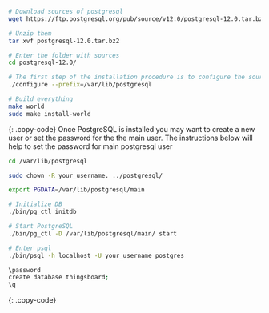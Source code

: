 ```bash
# Download sources of postgresql 
wget https://ftp.postgresql.org/pub/source/v12.0/postgresql-12.0.tar.bz2

# Unzip them
tar xvf postgresql-12.0.tar.bz2

# Enter the folder with sources
cd postgresql-12.0/

# The first step of the installation procedure is to configure the source tree for your system
./configure --prefix=/var/lib/postgresql

# Build everything
make world
sudo make install-world

```
{: .copy-code}
Once PostgreSQL is installed you may want to create a new user or set the password for the the main user. The instructions below will help to set the password for main postgresql user
```bash
cd /var/lib/postgresql

sudo chown -R your_username. ../postgresql/

export PGDATA=/var/lib/postgresql/main

# Initialize DB
./bin/pg_ctl initdb

# Start PostgreSQL
./bin/pg_ctl -D /var/lib/postgresql/main/ start

# Enter psql
./bin/psql -h localhost -U your_username postgres

\password
create database thingsboard;
\q
```
{: .copy-code}